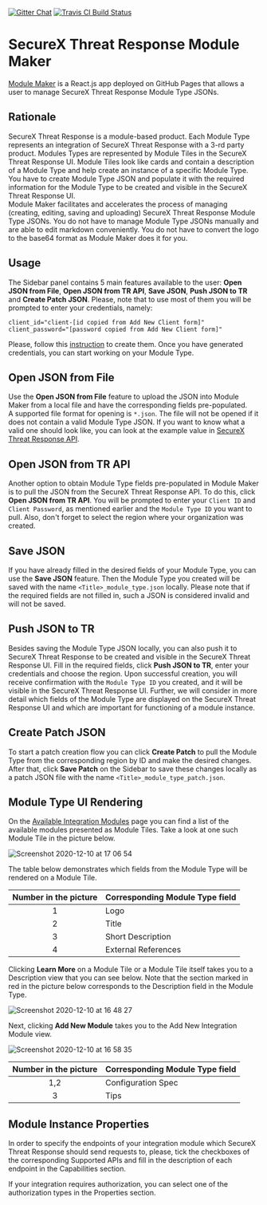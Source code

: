 [![Gitter Chat](https://img.shields.io/badge/gitter-join%20chat-brightgreen.svg)](https://gitter.im/CiscoSecurity/Threat-Response "Gitter Chat")
[![Travis CI Build Status](https://travis-ci.com/CiscoSecurity/tr-05-module-maker.svg?branch=develop)](https://travis-ci.com/CiscoSecurity/tr-05-module-maker)

# SecureX Threat Response Module Maker

[Module Maker](https://ciscosecurity.github.io/tr-05-module-maker/) is a React.js app deployed on GitHub 
Pages that allows a user to manage SecureX Threat Response Module Type JSONs.

## Rationale

SecureX Threat Response is a module-based product. Each Module Type represents an integration of SecureX Threat Response with a 3-rd party product.
Modules Types are represented by Module Tiles in the SecureX Threat Response UI. Module Tiles look like cards and contain
a description of a Module Type and help create an instance of a specific Module Type.
You have to create Module Type JSON and populate it with
the required information for the Module Type to be created and visible in the SecureX Threat Response UI.  
Module Maker facilitates and accelerates the process of managing (creating, editing, saving and uploading)
SecureX Threat Response Module Type JSONs. You do not have to manage Module Type JSONs manually and are able to edit markdown conveniently.
You do not have to convert the logo to the base64 format as Module Maker does it for you.


## Usage

The Sidebar panel contains 5 main features available to the user: **Open JSON from File**,
**Open JSON from TR API**, **Save JSON**, **Push JSON to TR** and **Create Patch JSON**. Please, note
that to use most of them you will be prompted to enter your credentials, namely:
```
client_id="client-[id copied from Add New Client form]"
client_password="[password copied from Add New Client form]"
```
Please, follow this [instruction](https://securex.us.security.cisco.com/help/integration#api-clients) to create them.
Once you have generated credentials, you can start working on your Module Type.

## Open JSON from File

Use the **Open JSON from File** feature to upload the JSON into Module Maker
from a local file and have the corresponding fields pre-populated.  
A supported file format for opening is `*.json`. 
The file will not be opened if it does not contain a valid Module Type JSON.
If you want to know what a valid one should look like, you can look at the example
value in [SecureX Threat Response API](https://visibility.amp.cisco.com/iroh/iroh-int/index.html#/ModuleType/post_iroh_iroh_int_module_type).

## Open JSON from TR API

Another option to obtain Module Type fields pre-populated in Module Maker is to pull
the JSON from the SecureX Threat Response API. To do this, click **Open JSON from TR API**. 
You will be prompted to enter your `Client ID` and `Client Password`,
as mentioned earlier and the `Module Type ID` you want to pull.
Also, don't forget to select the region where your organization was created.

## Save JSON

If you have already filled in the desired fields of your Module Type, you can use the **Save JSON** feature.
Then the Module Type you created will be saved with the name `<Title>_module_type.json` locally.
Please note that if the required fields are not filled in, such a JSON is considered invalid and will not be saved.

## Push JSON to TR
Besides saving the Module Type JSON locally, you can also push it to SecureX Threat Response
to be created and visible in the SecureX Threat Response UI.
Fill in the required fields, click **Push JSON to TR**, enter your credentials and choose the region.
Upon successful creation, you will receive confirmation with the `Module Type ID` you created,
and it will be visible in the SecureX Threat Response UI.
Further, we will consider in more detail which fields of the Module Type
are displayed on the SecureX Threat Response UI and which are important for functioning of a module instance.

## Create Patch JSON

To start a patch creation flow you can click **Create Patch** to pull the Module Type
from the corresponding region by ID and make the desired changes.
After that, click **Save Patch** on the Sidebar to save these changes
locally as a patch JSON file with the name `<Title>_module_type_patch.json`.

## Module Type UI Rendering

On the [Available Integration Modules](https://securex.us.security.cisco.com/integrations/available) page you 
can find a list of the available modules presented as Module Tiles. 
Take a look at one such Module Tile in the picture below. 

![Screenshot 2020-12-10 at 17 06 54](https://user-images.githubusercontent.com/75419441/101790214-e2759300-3b0a-11eb-8415-973ff504ffad.png)

The table below demonstrates which fields from the Module Type will be rendered on a Module Tile.

| Number in the picture | Corresponding Module Type field|
| :-------------: |:----------------------|
| 1 | Logo | 
| 2 | Title | 
| 3 | Short Description | 
| 4 | External References |

Clicking **Learn More** on a Module Tile or a Module Tile itself takes you to a Description view that you can see below.
Note that the section marked in red in the picture below corresponds to the Description field in the Module Type.

![Screenshot 2020-12-10 at 16 48 27](https://user-images.githubusercontent.com/75419441/101787615-f2d83e80-3b07-11eb-95d6-8b1364674c7d.png)

Next, clicking **Add New Module** takes you to the Add New Integration Module view. 

![Screenshot 2020-12-10 at 16 58 35](https://user-images.githubusercontent.com/75419441/101789043-78a8b980-3b09-11eb-8323-33ed0505f77e.png)

| Number in the picture | Corresponding Module Type field|
| :-------------: |:----------------------|
| 1,2 | Configuration Spec| 
| 3 | Tips | 

## Module Instance Properties

In order to specify the endpoints of your integration module
which SecureX Threat Response should send requests to, please,
tick the checkboxes of the corresponding Supported APIs and fill in the description
of each endpoint in the Capabilities section. 

If your integration requires authorization,
you can select one of the authorization types in the Properties section.
